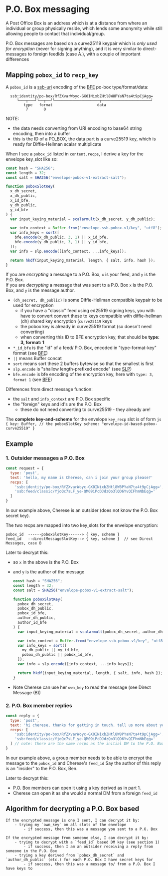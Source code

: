 # P.O. Box messaging

A Post Office Box is an address which is at a distance from where an individual or group physically reside, which lends some anonymity while still allowing people to contact that individual/group.

P.O. Box messages are based on a curve25119 keypair which is _only used for encryption_ (never for signing anything), and it is very similar to direct-messages to foreign feedIds (case A.), with a couple of important differences

## Mapping `pobox_id` to `recp_key`

A `pobox_id` is a [ssb-uri] encoding of the [BFE] po-box type/format/data:

```
  ssb:identity/po-box/RfZXvarWoyc-GX0INixbZHtl8W8PYaN7ta4t9pCjAgg=
     └───┬───┘└──┬──┘└────────────────────┬──────────────────────┘
        type   format                    data
         7       0
```

NOTE:

- the data needs converting from URI encoding to base64 string encoding, then into a buffer
- this is the ID of a PO_BOX, the data part is a curve25519 key, which is ready for Diffie-Hellman scalar multiplicate

When I see a `pobox_id` listed in `content.recps`, I derive a key for the envelope key_slot like so:

```js
const hash = "SHA256";
const length = 32;
const salt = SHA256("envelope-pobox-v1-extract-salt");

function poboxSlotKey(
  x_dh_secret,
  x_dh_public,
  x_id_bfe,
  y_dh_public,
  y_id_bfe
) {
  var input_keying_material = scalarmult(x_dh_secret, y_dh_public);

  var info_context = Buffer.from("envelope-ssb-pobox-v1/key", "utf8");
  var info_keys = sort([
    bfe.encode(x_dh_public, 3, 1) || x_id_bfe,
    bfe.encode(y_dh_public, 3, 1) || y_id_bfe,
  ]);
  var info = slp.encode([info_context, ...info_keys]);

  return hkdf(input_keying_material, length, { salt, info, hash });
}
```

If you are _encrypting_ a message to a P.O. Box, `x` is your feed, and `y` is the P.O. Box.  
If you are _decrypting_ a message that was sent to a P.O. Box `x` is the P.O. Box, and `y` is the message author.

- `(dh_secret, dh_public)` is some Diffie-Hellman compatible keypair to be used for encryption
  - if you have a "classic" feed using ed25519 signing keys, you with have to convert convert these to keys compatible with diffie-hellman (dh) shared key encryption (`curve25119` keys
  - the pobox key is already in curve25519 format (so doesn't need converting)
  - when converting this ID to BFE encryption key, that should be **type: 3, format: 1**
- `*_id_bfe` is the "id" of a feed/ P.O. Box, encoded in "type-format-key" format (see [BFE])
- `||` means Buffer concat
- `sort` means sort these 2 buffers bytewise so that the smallest is first
- `slp.encode` is "shallow length-prefixed encode" (see [SLP])
- `bfe.encode` is bfe encoding of the encryption key, here with `type: 3, format 1` (see [BFE])

Differences from direct message function:

- the `salt` and `info_context` are P.O. Box specific
- the "foreign" keys and id's are the P.O. Box
  - these do not need converting to curve25519 - they already are!

The **complete key-and-scheme** for the envelope `key_recp` slot is of form
`js { key: Buffer, // the poboxSlotKey scheme: "envelope-id-based-pobox-curve25519" } `

## Example

### 1. Outsider messages a P.O. Box

```js
const request = {
  type: 'post',
  text: 'hello, my name is Cherese, can i join your group please?'
  recps: [
    'ssb:identity/po-box/RfZXvarWoyc-GX0INixbZHtl8W8PYaN7ta4t9pCjAgg=', // pobox_id
    'ssb:feed/classic/YjoQc7sLF_ye-QM09iPcDJdzQo3lQD6YvQIFhmNbEqg='             // cherese's feed_id
  ]
}
```

In our example above, Cherese is an outsider (does not know the P.O. Box secret key).

The two recps are mapped into two key_slots for the envelope encryption:

```
pobox_id  ------poboxSlotKey------> { key, scheme }
feed_id   --directMessageSlotKey--> { key, scheme }  // see Direct Messages, case B
```

Later to decrypt this:

- so `x` in the above is the P.O. Box
- and `y` is the author of the message

  ```js
  const hash = "SHA256";
  const length = 32;
  const salt = SHA256("envelope-pobox-v1-extract-salt");

  function poboxSlotKey(
    pobox_dh_secret,
    pobox_dh_public,
    pobox_id_bfe,
    author_dh_public,
    author_id_bfe
  ) {
    var input_keying_material = scalarmult(pobox_dh_secret, author_dh_public);

    var info_context = Buffer.from("envelope-ssb-pobox-v1/key", "utf8");
    var info_keys = sort([
      my_dh_public || my_id_bfe,
      pobox_dh_public || pobox_id_bfe,
    ]);
    var info = slp.encode([info_context, ...info_keys]);

    return hkdf(input_keying_material, length, { salt, info, hash });
  }
  ```

- Note Cherese can use her `own_key` to read the message (see Direct Message (B))

### 2. P.O. Box member replies

```js
const reply = {
  type: 'post',
  text: 'hi cherese, thanks for getting in touch. tell us more about yourself'
  recps: [
    'ssb:identity/po-box/RfZXvarWoyc-GX0INixbZHtl8W8PYaN7ta4t9pCjAgg=', // pobox_id
    'ssb:feed/classic/YjoQc7sLF_ye-QM09iPcDJdzQo3lQD6YvQIFhmNbEqg='             // cherese's feed_id
  ] // note: there are the same recps as the initial DM to the P.O. Box
}
```

In our example above, a group member needs to be able to encrypt the message to the `pobox_id` and Cherese's `feed_id`
Say the author of this reply is an "insider" to the P.O. Box, Ben.

Later to decrypt this:

- P.O. Box members can open it using a key derived as in part 1.
- Cherese can open it as she would a normal DM from a foreign `feed_id`

## Algorithm for decrypting a P.O. Box based

```
If the encrypted message is one I sent, I can decrypt it by:
    - trying my `own_key` on all slots of the envelope
        - if success, then this was a message you sent to a P.O. Box

If the encrypted message from someone else, I can decrypt it by:
    - trying to decrypt with a `feed_id` based DM key (see section 1)
        - if success, then I am an outsider receiving a reply from someone in the P.O. Box
    - trying a key derived from `pobox_dh_secret` and `author_dh_public` (etc.) for each P.O. Box I have secret keys for
        - if success, then this was a message to/ from a P.O. Box I have keys to
```

[bfe]: https://github.com/ssb-ngi-pointer/ssb-bfe-spec
[ssb-uri]: https://github.com/ssb-ngi-pointer/ssb-uri-spec
[slp]: https://github.com/ssbc/envelope-spec/blob/master/encoding/slp.md

